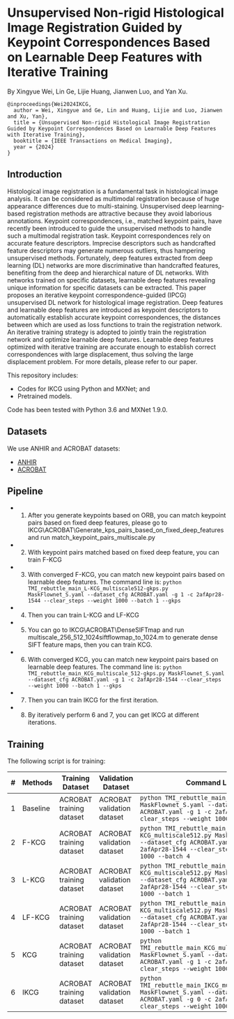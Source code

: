 # Unsupervised Non-rigid Histological Image Registration Guided by Keypoint Correspondences Based on Learnable Deep Features with Iterative Training

By Xingyue Wei, Lin Ge, Lijie Huang, Jianwen Luo, and Yan Xu.

```
@inproceedings{Wei2024IKCG,
  author = Wei, Xingyue and Ge, Lin and Huang, Lijie and Luo, Jianwen and Xu, Yan},
  title = {Unsupervised Non-rigid Histological Image Registration Guided by Keypoint Correspondences Based on Learnable Deep Features with Iterative Training},
  booktitle = {IEEE Transactions on Medical Imaging},
  year = {2024}
}
```

## Introduction


Histological image registration is a fundamental task in histological image analysis. It can be considered as multimodal registration because of huge appearance differences due to multi-staining. Unsupervised deep learning-based registration methods are attractive because they avoid laborious annotations. Keypoint correspondences, i.e., matched keypoint pairs, have recently been introduced to guide the unsupervised methods to handle such a multimodal registration task. Keypoint correspondences rely on accurate feature descriptors. Imprecise descriptors such as handcrafted feature descriptors may generate numerous outliers, thus hampering unsupervised methods. Fortunately, deep features extracted from deep learning (DL) networks are more discriminative than handcrafted features, benefiting from the deep and hierarchical nature of DL networks. With networks trained on specific datasets, learnable deep features revealing unique information for specific datasets can be extracted. This paper proposes an iterative keypoint correspondence-guided (IPCG) unsupervised DL network for histological image registration. Deep features and learnable deep features are introduced as keypoint descriptors to automatically establish accurate keypoint correspondences, the distances between which are used as loss functions to train the registration network. An iterative training strategy is adopted to jointly train the registration network and optimize learnable deep features. Learnable deep features optimized with iterative training are accurate enough to establish correct correspondences with large displacement, thus solving the large displacement problem. For more details, please refer to our paper.

This repository includes:

- Codes for IKCG using Python and MXNet; and
- Pretrained models.

Code has been tested with Python 3.6 and MXNet 1.9.0.

## Datasets

We use ANHIR and ACROBAT datasets:

- [ANHIR](https://anhir.grand-challenge.org/)
- [ACROBAT](https://acrobat.grand-challenge.org/)

## Pipeline
- 1. After you generate keypoints based on ORB, you can match keypoint pairs based on fixed deep features, please go to IKCG\ACROBAT\Generate_kps_pairs_based_on_fixed_deep_features and run match_keypoint_pairs_multiscale.py
- 2. With keypoint pairs matched based on fixed deep feature, you can train F-KCG
- 3. With converged F-KCG, you can match new keypoint pairs based on learnable deep features. The command line is:
   `python TMI_rebuttle_main_L-KCG_multiscale512-gkps.py MaskFlownet_S.yaml --dataset_cfg ACROBAT.yaml -g 1 -c 2afApr28-1544 --clear_steps --weight 1000 --batch 1 --gkps` 
- 4. Then you can train L-KCG and LF-KCG
- 5. You can go to IKCG\ACROBAT\DenseSIFTmap and run multiscale_256_512_1024siftflowmap_to_1024.m to generate dense SIFT feature maps, then you can train KCG.
- 6. With converged KCG, you can match new keypoint pairs based on learnable deep features. The command line is:
  `python TMI_rebuttle_main_KCG_multiscale_512-gkps.py MaskFlownet_S.yaml --dataset_cfg ACROBAT.yaml -g 1 -c 2afApr28-1544 --clear_steps --weight 1000 --batch 1 --gkps` 
- 7. Then you can train IKCG for the first iteration.
- 8. By iteratively perform 6 and 7, you can get IKCG at different iterations.

## Training

The following script is for training:

<center>

| # | Methods         | Training Dataset         | Validation Dataset    | Command Line |
|---|---|---|---|---|
| 1 | Baseline | ACROBAT training dataset  | ACROBAT validation dataset  | `python TMI_rebuttle_main_baseline512.py MaskFlownet_S.yaml --dataset_cfg ACROBAT.yaml -g 1 -c 2afApr28-1544 --clear_steps --weight 1000 --batch 4` |
| 2 | F-KCG | ACROBAT training dataset  | ACROBAT validation dataset  | `python TMI_rebuttle_main_F-KCG_multiscale512.py MaskFlownet_S.yaml --dataset_cfg ACROBAT.yaml -g 1 -c 2afApr28-1544 --clear_steps --weight 1000 --batch 4` |
| 3 | L-KCG | ACROBAT training dataset  | ACROBAT validation dataset  | `python TMI_rebuttle_main_L-KCG_multiscale512.py MaskFlownet_S.yaml --dataset_cfg ACROBAT.yaml -g 1 -c 2afApr28-1544 --clear_steps --weight 1000 --batch 1` |
| 4 | LF-KCG | ACROBAT training dataset  | ACROBAT validation dataset  | `python TMI_rebuttle_main_LF-KCG_multiscale512.py MaskFlownet_S.yaml --dataset_cfg ACROBAT.yaml -g 1 -c 2afApr28-1544 --clear_steps --weight 1000 --batch 1` |
| 5 | KCG | ACROBAT training dataset | ACROBAT validation dataset  | `python TMI_rebuttle_main_KCG_multiscale_512.py MaskFlownet_S.yaml --dataset_cfg ACROBAT.yaml -g 1 -c 2afApr28-1544 --clear_steps --weight 1000 --batch 1`|
| 6 | IKCG   | ACROBAT training dataset  | ACROBAT validation dataset  | `python TMI_rebuttle_main_IKCG_multiscale_512.py MaskFlownet_S.yaml --dataset_cfg ACROBAT.yaml -g 0 -c 2afApr28-1544 --clear_steps --weight 1000 --batch 1` |

</center>
